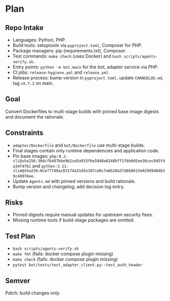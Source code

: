 # Plan

## Repo Intake
- Languages: Python, PHP.
- Build tools: setuptools via `pyproject.toml`, Composer for PHP.
- Package managers: pip (requirements.txt), Composer.
- Test commands: `make check` (uses Docker) and `bash scripts/agents-verify.sh`.
- Entry points: `python -m bot.main` for the bot, adapter service via PHP.
- CI jobs: `release-hygiene.yml` and `release.yml`.
- Release process: bump version in `pyproject.toml`, update `CHANGELOG.md`, tag `vX.Y.Z` on main.

## Goal
Convert Dockerfiles to multi-stage builds with pinned base image digests and document the rationale.

## Constraints
- `adapter/Dockerfile` and `bot/Dockerfile` use multi-stage builds.
- Final stages contain only runtime dependencies and application code.
- Pin base images: `php:8.2-cli@sha256:304cfb487bbe9b2ce5a933f6e5848e0248bff1fbb0d5ee36cec845f4a34f4fb1` and `python:3.11-slim@sha256:0ce77749ac83174a31d5e107ce0cfa6b28a2fd6b0615e029d9d84b39c48976ee`.
- Update `Agents.md` with pinned versions and build rationale.
- Bump version and changelog; add decision log entry.

## Risks
- Pinned digests require manual updates for upstream security fixes.
- Missing runtime tools if build-stage packages are omitted.

## Test Plan
- `bash scripts/agents-verify.sh`
- `make fmt` (fails: docker compose plugin missing)
- `make check` (fails: docker compose plugin missing)
- `pytest bot/tests/test_adapter_client.py::test_auth_header`

## Semver
Patch: build changes only.

